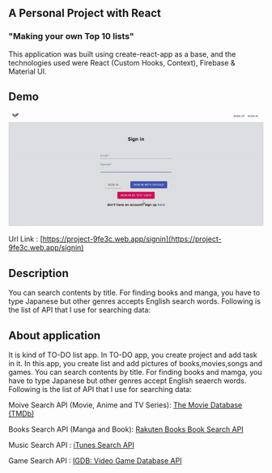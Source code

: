 ## A Personal Project with React

### "Making your own Top 10 lists"  

This application was built using create-react-app as a base, and the technologies used were React (Custom Hooks, Context), Firebase & Material UI.

## Demo


![Application Demo](demo/demo.gif)

Url Link : [https://project-9fe3c.web.app/signin](https://project-9fe3c.web.app/signin)


## Description

You can search contents by title. For finding books and manga, you have to type Japanese but other genres accepts English search words. Following is the list of API that I use for searching data:

## About application
It is kind of TO-DO list app. In TO-DO app, you create project and add task in it. In this app, you create list and add pictures of books,movies,songs and games.
You can search contents by title. For finding books and mamga, you have to type Japanese but other genres accept English seaerch words. Following is the list of API that I use for searching data:


Moive Search API (Movie, Anime and TV Series): [The Movie Database (TMDb)](https://developers.themoviedb.org/3/search/search-movies)

Books Search API (Manga and Book): [Rakuten Books Book Search API](https://webservice.rakuten.co.jp/api/booksbooksearch/)

Music Search API : [iTunes Search API](https://affiliate.itunes.apple.com/resources/documentation/itunes-store-web-service-search-api/)

Game Search API : [
IGDB: Video Game Database API](https://www.igdb.com/api)
